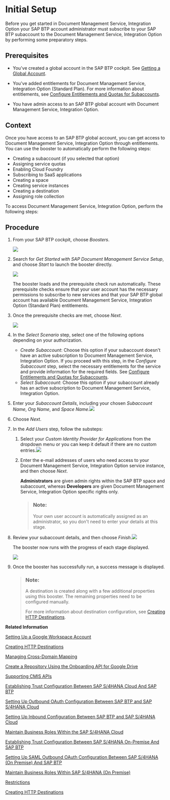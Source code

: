 <!-- loioef912847cbb24bf8904e6e81c7e79067 -->

# Initial Setup

Before you get started in Document Management Service, Integration Option your SAP BTP account administrator must subscribe to your SAP BTP subaccount to the Document Management Service, Integration Option by performing some preparatory steps.



<a name="loioef912847cbb24bf8904e6e81c7e79067__prereq_z1h_ndy_w1c"/>

## Prerequisites

-   You've created a global account in the SAP BTP cockpit. See [Getting a Global Account](https://help.sap.com/docs/btp/sap-business-technology-platform/getting-global-account?version=Cloud).

-   You've added entitlements for Document Management Service, Integration Option \(Standard Plan\). For more information about entitlements, see [Configure Entitlements and Quotas for Subaccounts](https://help.sap.com/viewer/65de2977205c403bbc107264b8eccf4b/Cloud/en-US/5ba357b4fa1e4de4b9fcc4ae771609da.html).

-   You have admin access to an SAP BTP global account with Document Management Service, Integration Option.



<a name="loioef912847cbb24bf8904e6e81c7e79067__context_irl_kdy_w1c"/>

## Context

Once you have access to an SAP BTP global account, you can get access to Document Management Service, Integration Option through entitlements. You can use the booster to automatically perform the following steps:

-   Creating a subaccount \(if you selected that option\)
-   Assigning service quotas
-   Enabling Cloud Foundry
-   Subscribing to SaaS applications
-   Creating a space
-   Creating service instances
-   Creating a destination
-   Assigning role collection

To access Document Management Service, Integration Option, perform the following steps:



## Procedure

1.  From your SAP BTP cockpit, choose *Boosters*.

    ![](images/Cockpit_Boosters_Selection_3b567fe.png)

2.  Search for *Get Started with SAP Document Management Service Setup*, and choose *Start* to launch the booster directly.

    ![](images/Booster_Setup_4812995.png)

    The booster loads and the prerequisite check run automatically. These prerequisite checks ensure that your user account has the necessary permissions to subscribe to new services and that your SAP BTP global account has available Document Management Service, Integration Option \(Standard Plan\) entitlements.

3.  Once the prerequisite checks are met, choose *Next*.

    ![](images/Check_PreReq_53f0463.png)

4.  In the *Select Scenario* step, select one of the following options depending on your authorization.

    -   *Create Subaccount*: Choose this option if your subaccount doesn't have an active subscription to Document Management Service, Integration Option. If you proceed with this step, in the *Configure Subaccount* step, select the necessary entitlements for the service and provide information for the required fields. See [Configure Entitlements and Quotas for Subaccounts](https://help.sap.com/docs/btp/sap-business-technology-platform/configure-entitlements-and-quotas-for-subaccounts?version=Cloud).
    -   *Select Subaccount*: Choose this option if your subaccount already has an active subscription to Document Management Service, Integration Option.

5.  Enter your *Subaccount Details*, including your chosen *Subaccount Name*, *Org Name*, and *Space Name*.![](images/Configure_Subaccount_04d6005.png)

6.  Choose *Next*.

7.  In the *Add Users* step, follow the substeps:

    1.  Select your *Custom Identity Provider for Applications* from the dropdown menu or you can keep it default if there are no custom entries.![](images/Add_Users_abea8a8.png)

    2.  Enter the e-mail addresses of users who need access to your Document Management Service, Integration Option service instance, and then choose *Next*.

        **Administrators** are given admin rights within the SAP BTP space and subaccount, whereas **Developers** are given Document Management Service, Integration Option specific rights only.

        > ### Note:  
        > Your own user account is automatically assigned as an administrator, so you don't need to enter your details at this stage.


8.  Review your subaccount details, and then choose *Finish*.![](images/Review_Subaccount_5a88e66.png)

    The booster now runs with the progress of each stage displayed.

    ![](images/Progress_3657bb8.png)

9.  Once the booster has successfully run, a success message is displayed.

    > ### Note:  
    > A destination is created along with a few additional properties using this booster. The remaining properties need to be configured manually.
    > 
    > For more information about destination configuration, see [Creating HTTP Destinations](creating-http-destinations-2b04ac7.md).


**Related Information**  


[Setting Up a Google Workspace Account](setting-up-a-google-workspace-account-9670f69.md "Create your Google Workspace Account to connect to Document Management Service, Integration Option.")

[Creating HTTP Destinations](creating-http-destinations-2b04ac7.md "Create destinations in your SAP BTP subaccount to connect Google Drive with Document Management Service, Integration Option.")

[Managing Cross-Domain Mapping](managing-cross-domain-mapping-96d2d97.md "Manage cross-domain mapping if your domain is different from the Google Workspace domain.")

[Create a Repository Using the Onboarding API for Google Drive](create-a-repository-using-the-onboarding-api-for-google-drive-90faa8c.md "Create your repository to Document Management Service, Integration Option as it's required for establishing a connection with Google Drive.")

[Supporting CMIS APIs](supporting-cmis-apis-4288da6.md "Following is a list of all supported CMIS (Content Management Interoperability Services) REST APIs.")

[Establishing Trust Configuration Between SAP S/4HANA Cloud And SAP BTP](establishing-trust-configuration-between-sap-s-4hana-cloud-and-sap-btp-66f91a9.md "To establish SAML trust to the identity providers generated in the SAP S/4HANA Cloud, import the SAML identity provider metadata to the Cloud Foundry account.")

[Setting Up Outbound OAuth Configuration Between SAP BTP and SAP S/4HANA Cloud](setting-up-outbound-oauth-configuration-between-sap-btp-and-sap-s-4hana-cloud-26f9c07.md "Configure SAML Outbound OAuth configuration between SAP BTP and SAP S/4HANA Cloud.")

[Setting Up Inbound Configuration Between SAP BTP and SAP S/4HANA Cloud](setting-up-inbound-configuration-between-sap-btp-and-sap-s-4hana-cloud-5aa38f2.md "Configure Inbound configuration between SAP BTP and SAP S/4HANA Cloud.")

[Maintain Business Roles Within the SAP S/4HANA Cloud](maintain-business-roles-within-the-sap-s-4hana-cloud-091973b.md "Create and maintain business roles based on the selected business catalogs.")

[Establishing Trust Configuration Between SAP S/4HANA On-Premise And SAP BTP](establishing-trust-configuration-between-sap-s-4hana-on-premise-and-sap-btp-f64dcdb.md "To establish SAML trust to the identity providers generated in the SAP S/4HANA On-Premise, import the SAML identity provider metadata to the SAP BTP account.")

[Setting Up SAML Outbound OAuth Configuration Between SAP S/4HANA \(On Premise\) And SAP BTP](setting-up-saml-outbound-oauth-configuration-between-sap-s-4hana-on-premise-and-sap-btp-699a106.md "Configure SAML Outbound OAuth configuration between SAP S/4HANA (on premise) and SAP BTP.")

[Maintain Business Roles Within SAP S/4HANA \(On Premise\)](maintain-business-roles-within-sap-s-4hana-on-premise-d1999cf.md "You can define authorizations for your custom business roles in SAP S/4HANA (On Premise).")

[Restrictions](restrictions-ed62ee4.md "The following is a list of various restrictions provided by Google Drive APIs to support Google Workspace Integration.")

[Creating HTTP Destinations](creating-http-destinations-2b04ac7.md "Create destinations in your SAP BTP subaccount to connect Google Drive with Document Management Service, Integration Option.")

